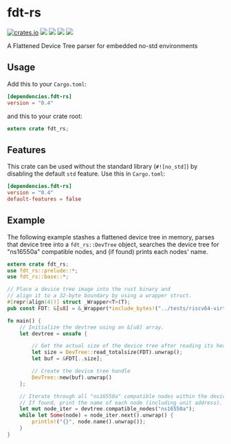 # fdt-rs

[![crates.io](https://img.shields.io/crates/v/fdt-rs)](https://crates.io/crates/fdt-rs)
[![](https://img.shields.io/crates/d/fdt-rs.svg)](https://crates.io/crates/fdt-rs)
[![](https://docs.rs/fdt-rs/badge.svg)](https://docs.rs/fdt-rs/)
[![](https://gitlab.com/ertos/fdt-rs/badges/master/pipeline.svg?key_text=build)](https://gitlab.com/ertos/fdt-rs)
[![](https://gitlab.com/ertos/fdt-rs/badges/master/coverage.svg?style=flat)](https://gitlab.com/ertos/fdt-rs)

A Flattened Device Tree parser for embedded no-std environments

## Usage

Add this to your `Cargo.toml`:

```toml
[dependencies.fdt-rs]
version = "0.4"
```

and this to your crate root:

```rust
extern crate fdt_rs;
```

## Features

This crate can be used without the standard library (`#![no_std]`) by disabling
the default `std` feature. Use this in `Cargo.toml`:

```toml
[dependencies.fdt-rs]
version = "0.4"
default-features = false
```

## Example

The following example stashes a flattened device tree in memory, parses that
device tree into a `fdt_rs::DevTree` object, searches the device tree for
"ns16550a" compatible nodes, and (if found) prints each nodes' name.

```rust
extern crate fdt_rs;
use fdt_rs::prelude::*;
use fdt_rs::base::*;

// Place a device tree image into the rust binary and
// align it to a 32-byte boundary by using a wrapper struct.
#[repr(align(4))] struct _Wrapper<T>(T);
pub const FDT: &[u8] = &_Wrapper(*include_bytes!("../tests/riscv64-virt.dtb")).0;

fn main() {
    // Initialize the devtree using an &[u8] array.
    let devtree = unsafe {

        // Get the actual size of the device tree after reading its header.
        let size = DevTree::read_totalsize(FDT).unwrap();
        let buf = &FDT[..size];

        // Create the device tree handle
        DevTree::new(buf).unwrap()
    };

    // Iterate through all "ns16550a" compatible nodes within the device tree.
    // If found, print the name of each node (including unit address).
    let mut node_iter = devtree.compatible_nodes("ns16550a");
    while let Some(node) = node_iter.next().unwrap() {
        println!("{}", node.name().unwrap());
    }
}

```
